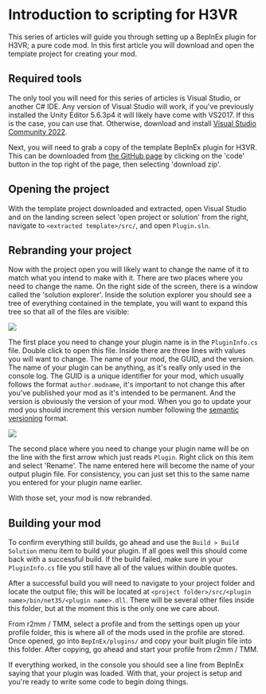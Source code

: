 # Introduction to scripting for H3VR
This series of articles will guide you through setting up a BepInEx plugin for H3VR; a pure
code mod. In this first article you will download and open the template project for creating 
your mod.

## Required tools
The only tool you will need for this series of articles is Visual Studio, or another C# IDE.
Any version of Visual Studio will work, if you've previously installed the Unity Editor 5.6.3p4
it will likely have come with VS2017. If this is the case, you can use that. Otherwise, download 
and install [Visual Studio Community 2022](https://visualstudio.microsoft.com/downloads/).

Next, you will need to grab a copy of the template BepInEx plugin for H3VR. This can be downloaded
from [the GitHub page](https://github.com/Maiq-The-Dude/H3VR.EmptyBepInEx) by clicking on the
'code' button in the top right of the page, then selecting 'download zip'.

## Opening the project
With the template project downloaded and extracted, open Visual Studio and on the landing screen
select 'open project or solution' from the right, navigate to `<extracted template>/src/`, and
open `Plugin.sln`.

## Rebranding your project
Now with the project open you will likely want to change the name of it to match what you intend
to make with it. There are two places where you need to change the name. On the right side of the
screen, there is a window called the 'solution explorer'. Inside the solution explorer you should
see a tree of everything contained in the template, you will want to expand this tree so that all
of the files are visible:



![](https://github.com/H3VR-Modding/wiki/blob/main/src/creating/scripting/img/solution_explorer.png?raw=true)

The first place you need to change your plugin name is in the `PluginInfo.cs` file. Double click to
open this file. Inside there are three lines with values you will want to change. The name of your
mod, the GUID, and the version. The name of your plugin can be anything, as it's really only used
in the console log. The GUID is a unique identifier for your mod, which usually follows the format
`author.modname`, it's important to not change this after you've published your mod as it's intended
to be permanent. And the version is obviously the version of your mod. When you go to update your
mod you should increment this version number following the [semantic versioning](https://semver.org/)
format.

![](https://github.com/H3VR-Modding/wiki/blob/main/src/creating/scripting/img/plugin_info.png?raw=true)

The second place where you need to change your plugin name will be on the line with the first arrow
which just reads `Plugin`. Right click on this item and select 'Rename'. The name entered here will
become the name of your output plugin file. For consistency, you can just set this to the same name
you entered for your plugin name earlier.

With those set, your mod is now rebranded.

## Building your mod
To confirm everything still builds, go ahead and use the `Build > Build Solution` menu item to build
your plugin. If all goes well this should come back with a successful build. If the build failed,
make sure in your `PluginInfo.cs` file you still have all of the values within double quotes.

After a successful build you will need to navigate to your project folder and locate the output file;
this will be located at `<project folder>/src/<plugin name>/bin/net35/<plugin name>.dll`. There
will be several other files inside this folder, but at the moment this is the only one we care about.

From r2mm / TMM, select a profile and from the settings open up your profile folder, this is where
all of the mods used in the profile are stored. Once opened, go into `BepInEx/plugins/` and copy your
built plugin file into this folder. After copying, go ahead and start your profile from r2mm / TMM.

If everything worked, in the console you should see a line from BepInEx saying that your plugin was loaded.
With that, your project is setup and you're ready to write some code to begin doing things.
